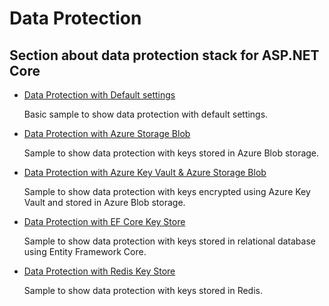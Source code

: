 Data Protection
========

Section about data protection stack for ASP.NET Core
----------------------------------------------------------------------------------------------------

 * [Data Protection with Default settings](/projects/security/dataprotection/default-settings)
 
    Basic sample to show data protection with default settings.

* [Data Protection with Azure Storage Blob](/projects/security/dataprotection/azure-storage-blob-key-store)
 
    Sample to show data protection with keys stored in Azure Blob storage.
     
* [Data Protection with Azure Key Vault & Azure Storage Blob](/projects/security/dataprotection/azure-keyvault-storage-blob-key-store)
 
    Sample to show data protection with keys encrypted using Azure Key Vault and stored in Azure Blob storage.

* [Data Protection with EF Core Key Store](/projects/security/dataprotection/ef-core-key-store)
 
    Sample to show data protection with keys stored in relational database using Entity Framework Core.    

* [Data Protection with Redis Key Store](/projects/security/dataprotection/redis-key-store)
 
    Sample to show data protection with keys stored in Redis.    
